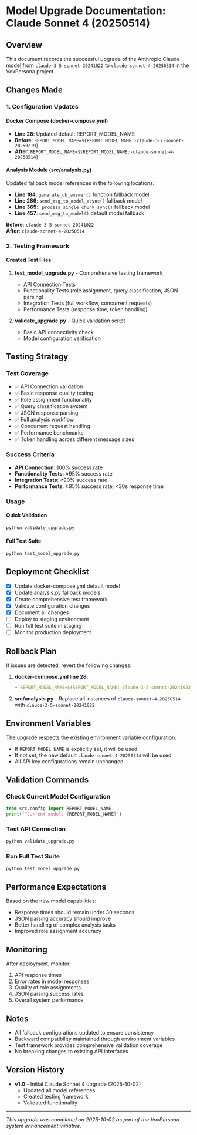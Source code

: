 # Model Upgrade Documentation: Claude Sonnet 4 (20250514)

## Overview

This document records the successful upgrade of the Anthropic Claude model from `claude-3-5-sonnet-20241022` to `claude-sonnet-4-20250514` in the VoxPersona project.

## Changes Made

### 1. Configuration Updates

#### Docker Compose (docker-compose.yml)
- **Line 28**: Updated default REPORT_MODEL_NAME
- **Before**: `REPORT_MODEL_NAME=${REPORT_MODEL_NAME:-claude-3-7-sonnet-20250219}`
- **After**: `REPORT_MODEL_NAME=${REPORT_MODEL_NAME:-claude-sonnet-4-20250514}`

#### Analysis Module (src/analysis.py)
Updated fallback model references in the following locations:

- **Line 184**: `generate_db_answer()` function fallback model
- **Line 286**: `send_msg_to_model_async()` fallback model  
- **Line 365**: `_process_single_chunk_sync()` fallback model
- **Line 457**: `send_msg_to_model()` default model fallback

**Before**: `claude-3-5-sonnet-20241022`  
**After**: `claude-sonnet-4-20250514`

### 2. Testing Framework

#### Created Test Files
1. **test_model_upgrade.py** - Comprehensive testing framework
   - API Connection Tests
   - Functionality Tests (role assignment, query classification, JSON parsing)
   - Integration Tests (full workflow, concurrent requests)
   - Performance Tests (response time, token handling)

2. **validate_upgrade.py** - Quick validation script
   - Basic API connectivity check
   - Model configuration verification

## Testing Strategy

### Test Coverage
- ✅ API Connection validation
- ✅ Basic response quality testing
- ✅ Role assignment functionality
- ✅ Query classification system
- ✅ JSON response parsing
- ✅ Full analysis workflow
- ✅ Concurrent request handling
- ✅ Performance benchmarks
- ✅ Token handling across different message sizes

### Success Criteria
- **API Connection**: 100% success rate
- **Functionality Tests**: ≥95% success rate
- **Integration Tests**: ≥90% success rate
- **Performance Tests**: ≥95% success rate, <30s response time

### Usage

#### Quick Validation
```bash
python validate_upgrade.py
```

#### Full Test Suite
```bash
python test_model_upgrade.py
```

## Deployment Checklist

- [x] Update docker-compose.yml default model
- [x] Update analysis.py fallback models
- [x] Create comprehensive test framework
- [x] Validate configuration changes
- [x] Document all changes
- [ ] Deploy to staging environment
- [ ] Run full test suite in staging
- [ ] Monitor production deployment

## Rollback Plan

If issues are detected, revert the following changes:

1. **docker-compose.yml line 28**:
   ```yaml
   - REPORT_MODEL_NAME=${REPORT_MODEL_NAME:-claude-3-5-sonnet-20241022}
   ```

2. **src/analysis.py** - Replace all instances of `claude-sonnet-4-20250514` with `claude-3-5-sonnet-20241022`

## Environment Variables

The upgrade respects the existing environment variable configuration:

- If `REPORT_MODEL_NAME` is explicitly set, it will be used
- If not set, the new default `claude-sonnet-4-20250514` will be used
- All API key configurations remain unchanged

## Validation Commands

### Check Current Model Configuration
```python
from src.config import REPORT_MODEL_NAME
print(f"Current model: {REPORT_MODEL_NAME}")
```

### Test API Connection
```python
python validate_upgrade.py
```

### Run Full Test Suite
```python
python test_model_upgrade.py
```

## Performance Expectations

Based on the new model capabilities:
- Response times should remain under 30 seconds
- JSON parsing accuracy should improve
- Better handling of complex analysis tasks
- Improved role assignment accuracy

## Monitoring

After deployment, monitor:
1. API response times
2. Error rates in model responses
3. Quality of role assignments
4. JSON parsing success rates
5. Overall system performance

## Notes

- All fallback configurations updated to ensure consistency
- Backward compatibility maintained through environment variables
- Test framework provides comprehensive validation coverage
- No breaking changes to existing API interfaces

## Version History

- **v1.0** - Initial Claude Sonnet 4 upgrade (2025-10-02)
  - Updated all model references
  - Created testing framework
  - Validated functionality

---

*This upgrade was completed on 2025-10-02 as part of the VoxPersona system enhancement initiative.*